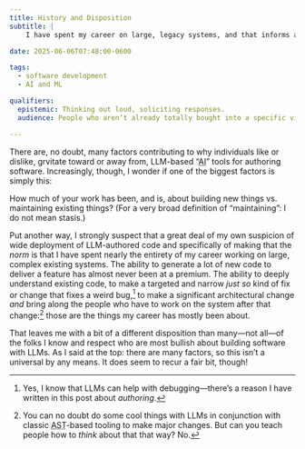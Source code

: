 ```yaml
---
title: History and Disposition
subtitle: |
    I have spent my career on large, legacy systems, and that informs an awful lot about me—including my views on <abbr title="large language model">LLM</abbr>s.

date: 2025-06-06T07:48:00-0600

tags:
  - software development
  - AI and ML

qualifiers:
  epistemic: Thinking out loud, soliciting responses.
  audience: People who aren’t already totally bought into a specific view of the goodness of these systems.

---
```


There are, no doubt, many factors contributing to why individuals like or dislike, grvitate toward or away from, <abbr>LLM</abbr>-based “<abbr title="artificial intelligence">AI</abbr>” tools for authoring software. Increasingly, though, I wonder if one of the biggest factors is simply this:

How much of your work has been, and is, about building new things vs. maintaining existing things? (For a very broad definition of “maintaining”: I do not mean stasis.)

Put another way, I strongly suspect that a great deal of my own suspicion of wide deployment of <abbr>LLM</abbr>-authored code and specifically of making that the *norm* is that I have spent nearly the entirety of my career working on large, complex existing systems. The ability to generate a lot of new code to deliver a feature has almost never been at a premium. The ability to deeply understand existing code, to make a targeted and narrow *just so* kind of fix or change that fixes a weird bug,[^debugging] to make a significant architectural change *and* bring along the people who have to work on the system after that change:[^after] those are the things my career has mostly been about.

That leaves me with a bit of a different disposition than many—not all—of the folks I know and respect who are most bullish about building software with <abbr>LLM</abbr>s. As I said at the top: there are many factors, so this isn’t a universal by any means. It does seem to recur a fair bit, though!

[^debugging]: Yes, I know that <abbr>LLM</abbr>s can help with debugging—there’s a reason I have written in this post about *authoring*.

[^after]: You can no doubt do some cool things with <abbr>LLM</abbr>s in conjunction with classic <abbr title="abstract syntax tree">AST</abbr>-based tooling to make major changes. But can you teach people how to *think* about that that way? No.
